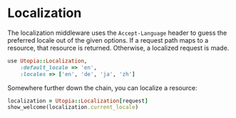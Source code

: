 # Localization

The localization middleware uses the `Accept-Language` header to guess the preferred locale out of the given options. If a request path maps to a resource, that resource is returned. Otherwise, a localized request is made.

```ruby
use Utopia::Localization,
	:default_locale => 'en',
	:locales => ['en', 'de', 'ja', 'zh']
```

Somewhere further down the chain, you can localize a resource:

```ruby
localization = Utopia::Localization[request]
show_welcome(localization.current_locale)
```
